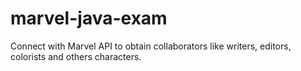 # marvel-java-exam
Connect with Marvel API to obtain collaborators like writers, editors, colorists and others characters.
